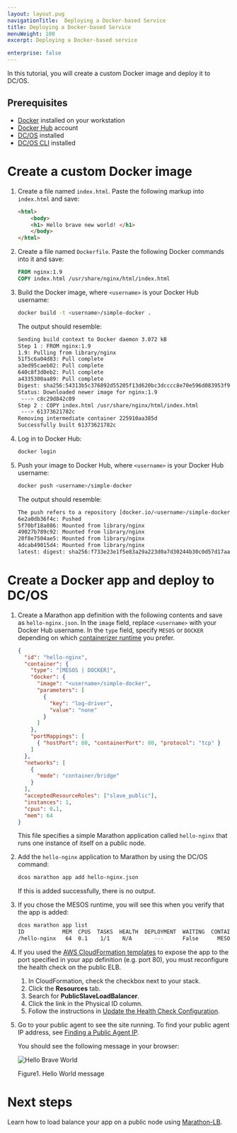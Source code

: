 ```yaml
---
layout: layout.pug
navigationTitle:  Deploying a Docker-based Service
title: Deploying a Docker-based Service
menuWeight: 100
excerpt: Deploying a Docker-based service

enterprise: false
---
```



In this tutorial, you will create a custom Docker image and deploy it to DC/OS.

## Prerequisites

*   [Docker][1] installed on your workstation
*   [Docker Hub][2] account
*   [DC/OS][3] installed
*   [DC/OS CLI][4] installed

# Create a custom Docker image

1.  Create a file named `index.html`. Paste the following markup into `index.html` and save:

    ```html
    <html>
        <body>
        <h1> Hello brave new world! </h1>
        </body>
    </html>
    ```

1.  Create a file named `Dockerfile`. Paste the following Docker commands into it and save:

    ```dockerfile
    FROM nginx:1.9
    COPY index.html /usr/share/nginx/html/index.html
    ```

1.  Build the Docker image, where `<username>` is your Docker Hub username:

    ```bash
    docker build -t <username>/simple-docker .
    ```

    The output should resemble:

    ```bash
    Sending build context to Docker daemon 3.072 kB
    Step 1 : FROM nginx:1.9
    1.9: Pulling from library/nginx
    51f5c6a04d83: Pull complete
    a3ed95caeb02: Pull complete
    640c8f3d0eb2: Pull complete
    a4335300aa89: Pull complete
    Digest: sha256:54313b5c376892d55205f13d620bc3dcccc8e70e596d083953f95e94f071f6db
    Status: Downloaded newer image for nginx:1.9
     ---> c8c29d842c09
    Step 2 : COPY index.html /usr/share/nginx/html/index.html
     ---> 61373621782c
    Removing intermediate container 225910aa385d
    Successfully built 61373621782c
    ```

1.  Log in to Docker Hub:

    ```bash
    docker login
    ```

1.  Push your image to Docker Hub, where `<username>` is your Docker Hub username:

    ```bash
    docker push <username>/simple-docker
    ```

    The output should resemble:

    ```bash
    The push refers to a repository [docker.io/<username>/simple-docker]
    6e2a0db36f4c: Pushed
    5f70bf18a086: Mounted from library/nginx
    49027b789c92: Mounted from library/nginx
    20f8e7504ae5: Mounted from library/nginx
    4dcab49015d4: Mounted from library/nginx
    latest: digest: sha256:f733e23e1f5e83a29a223d0a7d30244b30c0d57d17aa0421d962019545d69c17 size: 2185
    ```

# Create a Docker app and deploy to DC/OS

1.  Create a Marathon app definition with the following contents and save as `hello-nginx.json`. In the `image` field, replace `<username>` with your Docker Hub username. In the `type` field, specify `MESOS` or `DOCKER` depending on which [containerizer runtime](/dcos/1.12/deploying-services/containerizers/) you prefer.

    ```json
    {
      "id": "hello-nginx",
      "container": {
        "type": "[MESOS | DOCKER]",
        "docker": {
          "image": "<username>/simple-docker",
          "parameters": [
            {
              "key": "log-driver",
              "value": "none"
            }
          ]
        },
        "portMappings": [
          { "hostPort": 80, "containerPort": 80, "protocol": "tcp" }
        ]
      },
      "networks": [
        {
          "mode": "container/bridge"
        }
      ],
      "acceptedResourceRoles": ["slave_public"],
      "instances": 1,
      "cpus": 0.1,
      "mem": 64
    }
    ```

    This file specifies a simple Marathon application called `hello-nginx` that runs one instance of itself on a public node.

3.  Add the `hello-nginx` application to Marathon by using the DC/OS command:

    ```bash
    dcos marathon app add hello-nginx.json
    ```

    If this is added successfully, there is no output.

4.  If you chose the MESOS runtime, you will see this when you verify that the app is added:

    ```bash
    dcos marathon app list
    ID            MEM  CPUS  TASKS  HEALTH  DEPLOYMENT  WAITING  CONTAINER  CMD
    /hello-nginx   64  0.1    1/1    N/A       ---      False      MESOS    N/A
    ```

1.  If you used the [AWS CloudFormation templates](/dcos/1.12/installing/oss/cloud/aws/) to expose the app to the port specified in your app definition (e.g. port 80), you must reconfigure the health check on the public ELB.
    1. In CloudFormation, check the checkbox next to your stack.
    2. Click the **Resources** tab.
    3. Search for **PublicSlaveLoadBalancer**.
    4. Click the link in the Physical ID column.
    5. Follow the instructions in [Update the Health Check Configuration](http://docs.aws.amazon.com/elasticloadbalancing/latest/classic/elb-healthchecks.html#update-health-check-config).

1.  Go to your public agent to see the site running. To find your public agent IP address, see [Finding a Public Agent IP](/dcos/1.12/administering-clusters/locate-public-agent/).

    You should see the following message in your browser:

    ![Hello Brave World](/dcos/1.12/img/helloworld.png)

    Figure1. Hello World message 

# Next steps

Learn how to load balance your app on a public node using [Marathon-LB](/dcos/1.12/networking/marathon-lb/mlb-basic-tutorial/).


 [1]: https://www.docker.com
 [2]: https://hub.docker.com
 [3]: /1.12/installing/
 [4]: /1.12/cli/install/
